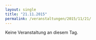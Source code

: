 ```yaml
---
layout: single
title: "21.11.2015"
permalink: /veranstaltungen/2015/11/21/
---
```


Keine Veranstaltung an diesem Tag.

